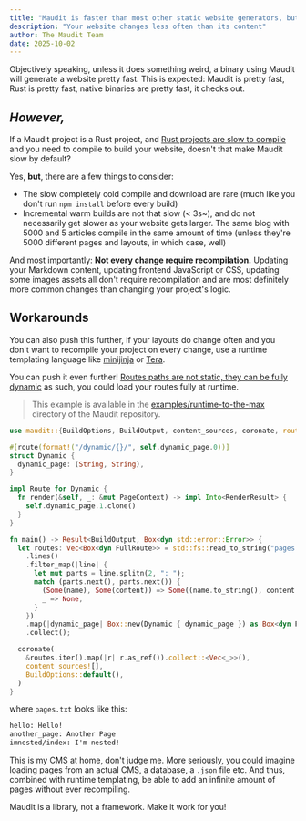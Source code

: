 ```yaml
---
title: "Maudit is faster than most other static website generators, but"
description: "Your website changes less often than its content"
author: The Maudit Team
date: 2025-10-02
---
```


Objectively speaking, unless it does something weird, a binary using Maudit will generate a website pretty fast. This is expected: Maudit is pretty fast, Rust is pretty fast, native binaries are pretty fast, it checks out.

## _However,_

If a Maudit project is a Rust project, and [Rust projects are slow to compile](https://www.reddit.com/r/rust/comments/xna9mb/why_are_rust_programs_slow_to_compile/) and you need to compile to build your website, doesn't that make Maudit slow by default?

Yes, **but**, there are a few things to consider:

- The slow completely cold compile and download are rare (much like you don't run `npm install` before every build)
- Incremental warm builds are not that slow (< 3s~), and do not necessarily get slower as your website gets larger. The same blog with 5000 and 5 articles compile in the same amount of time (unless they're 5000 different pages and layouts, in which case, well)

And most importantly: **Not every change require recompilation.** Updating your Markdown content, updating frontend JavaScript or CSS, updating some images assets all don't require recompilation and are most definitely more common changes than changing your project's logic.

## Workarounds

You can also push this further, if your layouts do change often and you don't want to recompile your project on every change, use a runtime templating language like [minijinja](https://github.com/mitsuhiko/minijinja) or [Tera](https://keats.github.io/tera/docs/).

You can push it even further! [Routes paths are not static, they can be fully dynamic](https://maudit.org/docs/routing/#:~:text=The%20path%20can%20be%20any%20Rust%20expression) as such, you could load your routes fully at runtime.

> This example is available in the [examples/runtime-to-the-max](https://github.com/bruits/maudit/tree/main/examples/runtime-to-the-max) directory of the Maudit repository.

```rust
use maudit::{BuildOptions, BuildOutput, content_sources, coronate, route::prelude::*};

#[route(format!("/dynamic/{}/", self.dynamic_page.0))]
struct Dynamic {
  dynamic_page: (String, String),
}

impl Route for Dynamic {
  fn render(&self, _: &mut PageContext) -> impl Into<RenderResult> {
    self.dynamic_page.1.clone()
  }
}

fn main() -> Result<BuildOutput, Box<dyn std::error::Error>> {
  let routes: Vec<Box<dyn FullRoute>> = std::fs::read_to_string("pages.txt")?
    .lines()
    .filter_map(|line| {
      let mut parts = line.splitn(2, ": ");
      match (parts.next(), parts.next()) {
        (Some(name), Some(content)) => Some((name.to_string(), content.to_string())),
        _ => None,
      }
    })
    .map(|dynamic_page| Box::new(Dynamic { dynamic_page }) as Box<dyn FullRoute>)
    .collect();

  coronate(
    &routes.iter().map(|r| r.as_ref()).collect::<Vec<_>>(),
    content_sources![],
    BuildOptions::default(),
  )
}
```

where `pages.txt` looks like this:

```txt
hello: Hello!
another_page: Another Page
imnested/index: I'm nested!
```

This is my CMS at home, don't judge me. More seriously, you could imagine loading pages from an actual CMS, a database, a `.json` file etc. And thus, combined with runtime templating, be able to add an infinite amount of pages without ever recompiling.

Maudit is a library, not a framework. Make it work for you!
